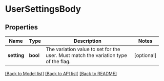 # UserSettingsBody

## Properties
Name | Type | Description | Notes
------------ | ------------- | ------------- | -------------
**setting** | **bool** | The variation value to set for the user. Must match the variation type of the flag. | [optional] 

[[Back to Model list]](../README.md#documentation-for-models) [[Back to API list]](../README.md#documentation-for-api-endpoints) [[Back to README]](../README.md)


